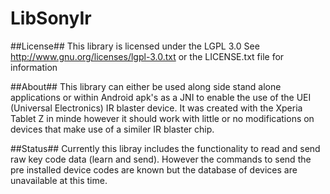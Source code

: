 LibSonyIr
===============

##License##
This library is licensed under the LGPL 3.0 See http://www.gnu.org/licenses/lgpl-3.0.txt or the LICENSE.txt file for information


##About##
This library can either be used along side stand alone applications or within Android apk's as a JNI to enable the use of the UEI (Universal Electronics) IR blaster device. It was created with the Xperia Tablet Z in minde however it should work with little or no modifications on devices that make use of a similer IR blaster chip.


##Status##
Currently this libray includes the functionality to read and send raw key code data (learn and send). However the commands to send the pre
installed device codes are known but the database of devices are unavailable at this time.
